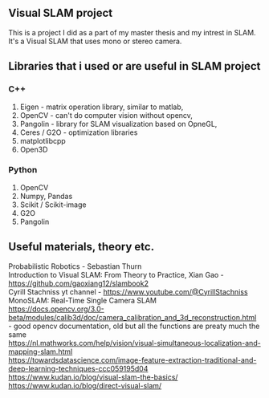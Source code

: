 ## Visual SLAM project 
This is a project I did as a part of my master thesis and my intrest in SLAM. It's a Visual SLAM that uses mono or stereo camera. 

## Libraries that i used or are useful in SLAM project  
### C++ 
1. Eigen - matrix operation library, similar to matlab, 
2. OpenCV - can't do computer vision without opencv, 
3. Pangolin - library for SLAM visualization based on OpneGL,  
4. Ceres / G2O - optimization libraries
5. matplotlibcpp
6. Open3D 

### Python 
1. OpenCV 
2. Numpy, Pandas 
3. Scikit / Scikit-image
4. G2O
5. Pangolin


## Useful materials, theory etc. 

Probabilistic Robotics - Sebastian Thurn <br />
Introduction to Visual SLAM: From Theory to Practice, Xian Gao - https://github.com/gaoxiang12/slambook2 <br />
Cyrill Stachniss yt channel - https://www.youtube.com/@CyrillStachniss <br />
MonoSLAM: Real-Time Single Camera SLAM <br />
https://docs.opencv.org/3.0-beta/modules/calib3d/doc/camera_calibration_and_3d_reconstruction.html - good opencv documentation, old but all the functions are preaty much the same <br/>
https://nl.mathworks.com/help/vision/visual-simultaneous-localization-and-mapping-slam.html<br />
https://towardsdatascience.com/image-feature-extraction-traditional-and-deep-learning-techniques-ccc059195d04 <br />
https://www.kudan.io/blog/visual-slam-the-basics/ <br/>
https://www.kudan.io/blog/direct-visual-slam/ <br />



